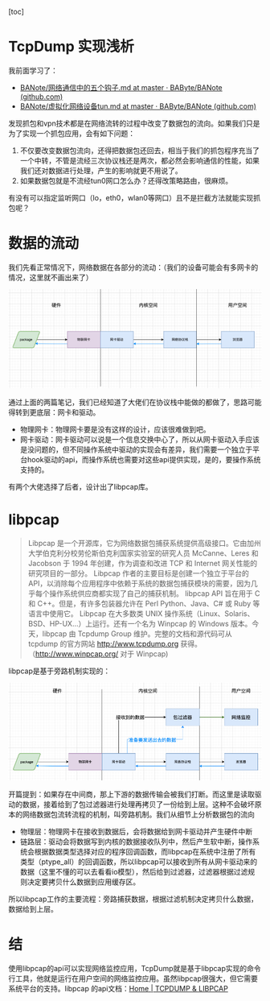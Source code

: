 [toc]

# TcpDump 实现浅析

我前面学习了：

+  [BANote/网络通信中的五个钩子.md at master · BAByte/BANote (github.com)](https://github.com/BAByte/BANote/blob/master/笔记/linux/网络通信中的五个钩子.md)
+ [BANote/虚拟化网络设备tun.md at master · BAByte/BANote (github.com)](https://github.com/BAByte/BANote/blob/master/笔记/linux/虚拟化网络设备tun.md)

发现抓包和vpn技术都是在网络流转的过程中改变了数据包的流向。如果我们只是为了实现一个抓包应用，会有如下问题：

1. 不仅要改变数据包流向，还得把数据包还回去，相当于我们的抓包程序充当了一个中转，不管是流经三次协议栈还是两次，都必然会影响通信的性能，如果我们还对数据进行处理，产生的影响就更不用说了。
2. 如果数据包就是不流经tun0网口怎么办？还得改策略路由，很麻烦。

有没有可以指定监听网口（lo，eth0，wlan0等网口）且不是拦截方法就能实现抓包呢？

# 数据的流动

我们先看正常情况下，网络数据在各部分的流动：（我们的设备可能会有多网卡的情况，这里就不画出来了）

![image](https://github.com/BAByte/pic/blob/master/%E4%BC%81%E4%B8%9A%E5%BE%AE%E4%BF%A1%E6%88%AA%E5%9B%BE_5737c4de-c955-4349-aeb1-412703adb455.png?raw=true)

通过上面的两篇笔记，我们已经知道了大佬们在协议栈中能做的都做了，思路可能得转到更底层：网卡和驱动。

+ 物理网卡：物理网卡要是没有这样的设计，应该很难做到吧。
+ 网卡驱动：网卡驱动可以说是一个信息交换中心了，所以从网卡驱动入手应该是没问题的，但不同操作系统中驱动的实现会有差异，我们需要一个独立于平台hook驱动的api，而操作系统也需要对这些api提供实现，是的，要操作系统支持的。

有两个大佬选择了后者，设计出了libpcap库。

# libpcap

> Libpcap 是一个开源库，它为网络数据包捕获系统提供高级接口。它由加州大学伯克利分校劳伦斯伯克利国家实验室的研究人员 McCanne、Leres 和 Jacobson 于 1994 年创建，作为调查和改进 TCP 和 Internet 网关性能的研究项目的一部分。
> Libpcap 作者的主要目标是创建一个独立于平台的 API，以消除每个应用程序中依赖于系统的数据包捕获模块的需要，因为几乎每个操作系统供应商都实现了自己的捕获机制。
> libpcap API 旨在用于 C 和 C++。但是，有许多包装器允许在 Perl Python、Java、C# 或 Ruby 等语言中使用它。 Libpcap 在大多数类 UNIX 操作系统（Linux、Solaris、BSD、HP-UX...）上运行。还有一个名为 Winpcap 的 Windows 版本。今天，libpcap 由 Tcpdump Group 维护。完整的文档和源代码可从 tcpdump 的官方网站 http://www.tcpdump.org 获得。 （http://www.winpcap.org/ 对于 Winpcap)

libpcap是基于旁路机制实现的：

![image](https://github.com/BAByte/pic/blob/master/%E4%BC%81%E4%B8%9A%E5%BE%AE%E4%BF%A1%E6%88%AA%E5%9B%BE_51f77fff-9a8f-408c-88a6-172d3e0b8c55.png?raw=true)

开篇提到：如果存在中间商，那上下游的数据传输会被我们打断。而这里是读取驱动的数据，接着给到了包过滤器进行处理再拷贝了一份给到上层。这种不会破坏原本的网络数据包流转流程的机制，叫旁路机制。我们从细节上分析数据包的流向

+ 物理层：物理网卡在接收到数据后，会将数据给到网卡驱动并产生硬件中断
+ 链路层：驱动会将数据写到内核的数据接收队列中，然后产生软中断，操作系统会根据数据类型选择对应的程序回调函数，而libpcap在系统中注册了所有类型（ptype_all）的回调函数，所以libpcap可以接收到所有从网卡驱动来的数据（这里不懂的可以去看看io模型），然后给到过滤器，过滤器根据过滤规则决定要拷贝什么数据到应用缓存区。

所以libpcap工作的主要流程：旁路捕获数据，根据过滤机制决定拷贝什么数据，数据给到上层。

# 结

使用libpcap的api可以实现网络监控应用，TcpDump就是基于libpcap实现的命令行工具，他就是运行在用户空间的网络监控应用。虽然libpcap很强大，但它需要系统平台的支持。libpcap 的api文档：[Home | TCPDUMP & LIBPCAP](https://www.tcpdump.org/)


